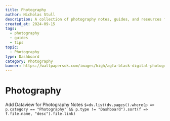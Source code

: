 ```yaml
---
title: Photography
author: Nicholas Stull
description: A collection of photography notes, guides, and resources for improving photography skills and techniques.
created_at: 2024-09-15
tags:
  - photography
  - guides
  - tips
topic:
  - Photography
type: Dashboard
category: Photography
banner: https://wallpapersok.com/images/high/agfa-black-digital-photography-camera-cqf4ndt4vp19ydrs.webp
---
```

# Photography
Add Dataview for Photography Notes
`$=dv.list(dv.pages().where(p => p.category == "Photography" && p.type != "Dashboard").sort(f => f.file.name, "desc").file.link)`
